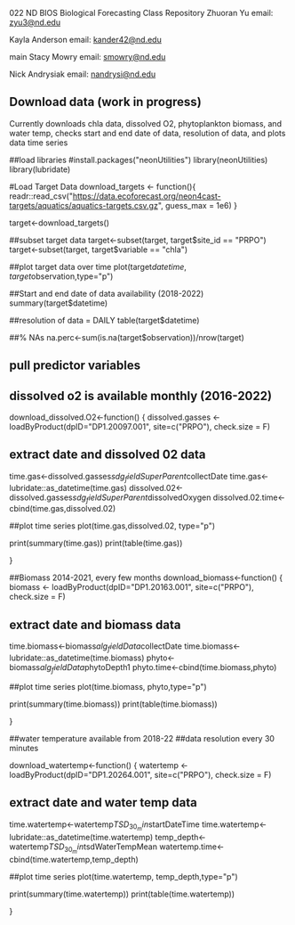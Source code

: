 022 ND BIOS Biological Forecasting Class Repository Zhuoran Yu email: zyu3@nd.edu

Kayla Anderson email: kander42@nd.edu

 main
Stacy Mowry email: smowry@nd.edu

Nick Andrysiak email: nandrysi@nd.edu

## Download data (work in progress)
Currently downloads chla data, dissolved O2, phytoplankton biomass, and water temp, checks start and end date of data, resolution of data, and plots data time series


##load libraries
#install.packages("neonUtilities")
library(neonUtilities)
library(lubridate)


#Load Target Data
download_targets <- function(){
  readr::read_csv("https://data.ecoforecast.org/neon4cast-targets/aquatics/aquatics-targets.csv.gz", guess_max = 1e6)
}

target<-download_targets()

##subset target data
target<-subset(target, target$site_id == "PRPO")
target<-subset(target, target$variable == "chla")

##plot target data over time
plot(target$datetime,target$observation,type="p")

##Start and end date of data availability (2018-2022)
summary(target$datetime)

##resolution of data = DAILY
table(target$datetime)

##% NAs
na.perc<-sum(is.na(target$observation))/nrow(target)

## pull predictor variables 
## dissolved o2 is available monthly (2016-2022)
download_dissolved.O2<-function()
{
  dissolved.gasses <- loadByProduct(dpID="DP1.20097.001", 
                                    site=c("PRPO"),
                                    check.size = F)
  
  ## extract date and dissolved 02 data
  time.gas<-dissolved.gasses$sdg_fieldSuperParent$collectDate
  time.gas<-lubridate::as_datetime(time.gas)
  dissolved.02<-dissolved.gasses$sdg_fieldSuperParent$dissolvedOxygen
  dissolved.02.time<-cbind(time.gas,dissolved.02)
  
  ##plot time series
  plot(time.gas,dissolved.02, type="p")
  

  print(summary(time.gas))
  print(table(time.gas))

  
}


##Biomass 2014-2021, every few months
download_biomass<-function()
{
  biomass <- loadByProduct(dpID="DP1.20163.001", 
                           site=c("PRPO"),
                           check.size = F)
  
  ## extract date and biomass data
  time.biomass<-biomass$alg_fieldData$collectDate
  time.biomass<-lubridate::as_datetime(time.biomass)
  phyto<-biomass$alg_fieldData$phytoDepth1
  phyto.time<-cbind(time.biomass,phyto)
  
  ##plot time series
  plot(time.biomass, phyto,type="p")
  
  print(summary(time.biomass))
  print(table(time.biomass))
  
  
}

##water temperature available from 2018-22
##data resolution every 30 minutes

download_watertemp<-function()
{
  watertemp <- loadByProduct(dpID="DP1.20264.001", 
                             site=c("PRPO"),
                             check.size = F)
  
  ## extract date and water temp data 
  time.watertemp<-watertemp$TSD_30_min$startDateTime
  time.watertemp<-lubridate::as_datetime(time.watertemp)
  temp_depth<-watertemp$TSD_30_min$tsdWaterTempMean
  watertemp.time<-cbind(time.watertemp,temp_depth)
  
  ##plot time series
  plot(time.watertemp, temp_depth,type="p")
  
  print(summary(time.watertemp))
  print(table(time.watertemp))
 
}
